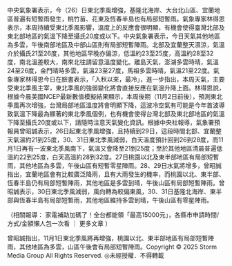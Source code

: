 中央氣象署表示，今（26）日東北季風增強，基隆北海岸、大台北山區、宜蘭地區普遍有短暫雨發生，桃竹苗、花東及恆春半島也有局部短暫雨。氣象專家林得恩表示，本周持續受東北季風影響，溫度上的反應會很明顯，有機會使得臺灣北部及東北部地區的氣溫下降至攝氏20度或以下。中央氣象署表示，今日天氣其他地區為多雲，午後南部地區及中部山區則有局部短暫陣雨。北部及宜蘭整天濕涼，氣溫介於攝氏21至26度，其他地區早晚亦偏涼，低溫約23至25度，高溫約28至32度，南北溫差較大，南來北往請留意溫度變化。離島天氣，澎湖多雲時晴，氣溫24至26度，金門晴時多雲，氣溫23至27度，馬祖多雲時晴，氣溫21至22度。氣象專家林得恩今日在臉書表示，「入秋以來，最冷」，進一步指出，本周天氣，主要受東北季風主宰，東北季風的強弱變化將會直接反應在氣溫升降上面。林得恩說，根據今晨美國NCEP最新數值模擬結果顯示，本周後期（11月2日前後），預測東北季風再次增強，台灣局部地區溫度將會明顯下降，這波冷空氣有可能是今年首波導致氣溫下降最為顯著的東北季風個例，也有機會使得台灣北部及東北部地區的氣溫下降至攝氏20度或以下，請隨時注意天氣變化資訊。根據中央社報導，氣象署預報員曾昭誠表示，26日起東北季風增強，且持續到29日，這段時間北部、宜蘭整天氣溫約21到25度，30、31日東北季風減弱，白天溫度預計回到26到28度，而11月1日再有一波東北季風南下，氣溫又會降至21到25度；至於其他地區清晨普遍低溫約22到25度，白天高溫約28到32度。27日桃園以北及東半部地區有局部短暫雨，其他地區為多雲，午後山區有短暫零星陣雨。28、29日水氣將增多，曾昭誠指出，宜蘭地區會有比較廣泛降雨，且有大雨發生的機率，而桃園以北、東半部、恆春半島仍有局部短暫陣雨，其他地區是多雲到晴，午後山區有局部短暫陣雨。曾昭誠表示，30日東北季風減弱，風向轉為較偏東風，30、31日基隆北海岸、東半部與恆春半島有局部短暫雨，其他地區維持多雲到晴，午後山區有零星陣雨。

（相關報導：
家電補助加碼了！全台都能領「最高15000元」，各縣市申請時間/方式/金額懶人包一次看
｜
更多文章
）

曾昭誠指出，11月1日東北季風將再增強，桃園以北、東半部地區有局部短暫陣雨，其他地區為多雲，山區午後會有局部短暫陣雨。Copyright © 2025 Storm Media Group All Rights Reserved. ◎未經授權．不得轉載
